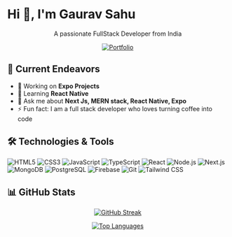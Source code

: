 # Hi 👋, I'm Gaurav Sahu

<div align="center">
  <p>A passionate FullStack Developer from India</p>
  
  [![Portfolio](https://img.shields.io/badge/Portfolio-gauravsahu.vercel.app-blue?style=flat&logo=google-chrome)](https://gauravsahu.vercel.app/)
</div>

## 🚀 Current Endeavors

- 🔭 Working on **Expo Projects**
- 🌱 Learning **React Native**
- 💬 Ask me about **Next Js, MERN stack, React Native, Expo**
- ⚡ Fun fact: I am a full stack developer who loves turning coffee into code

## 🛠️ Technologies & Tools

![HTML5](https://img.shields.io/badge/-HTML5-E34F26?style=flat-square&logo=html5&logoColor=white)
![CSS3](https://img.shields.io/badge/-CSS3-1572B6?style=flat-square&logo=css3)
![JavaScript](https://img.shields.io/badge/-JavaScript-F7DF1E?style=flat-square&logo=javascript&logoColor=black)
![TypeScript](https://img.shields.io/badge/-TypeScript-3178C6?style=flat-square&logo=typescript&logoColor=white)
![React](https://img.shields.io/badge/-React-61DAFB?style=flat-square&logo=react&logoColor=black)
![Node.js](https://img.shields.io/badge/-Node.js-339933?style=flat-square&logo=node.js&logoColor=white)
![Next.js](https://img.shields.io/badge/-Next.js-000000?style=flat-square&logo=next.js)
![MongoDB](https://img.shields.io/badge/-MongoDB-47A248?style=flat-square&logo=mongodb&logoColor=white)
![PostgreSQL](https://img.shields.io/badge/-PostgreSQL-336791?style=flat-square&logo=postgresql)
![Firebase](https://img.shields.io/badge/-Firebase-FFCA28?style=flat-square&logo=firebase&logoColor=black)
![Git](https://img.shields.io/badge/-Git-F05032?style=flat-square&logo=git&logoColor=white)
![Tailwind CSS](https://img.shields.io/badge/-Tailwind%20CSS-38B2AC?style=flat-square&logo=tailwind-css&logoColor=white)

## 📊 GitHub Stats

<div align="center">
  
[![GitHub Streak](https://github-readme-streak-stats.herokuapp.com/?user=TheGauravsahu&theme=tokyonight)](https://github.com/TheGauravsahu)
  
[![Top Languages](https://github-readme-stats.vercel.app/api/top-langs/?username=TheGauravsahu&layout=compact&theme=tokyonight)](https://github.com/TheGauravsahu)

</div>
